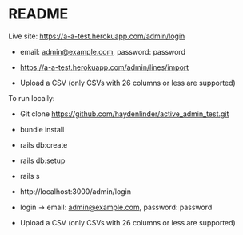 # README
Live site: https://a-a-test.herokuapp.com/admin/login

* email: admin@example.com, password: password

* https://a-a-test.herokuapp.com/admin/lines/import

* Upload a CSV (only CSVs with 26 columns or less are supported)



To run locally:

* Git clone https://github.com/haydenlinder/active_admin_test.git

* bundle install

* rails db:create

* rails db:setup

* rails s

* http://localhost:3000/admin/login

* login -> email: admin@example.com, password: password

* Upload a CSV (only CSVs with 26 columns or less are supported)
